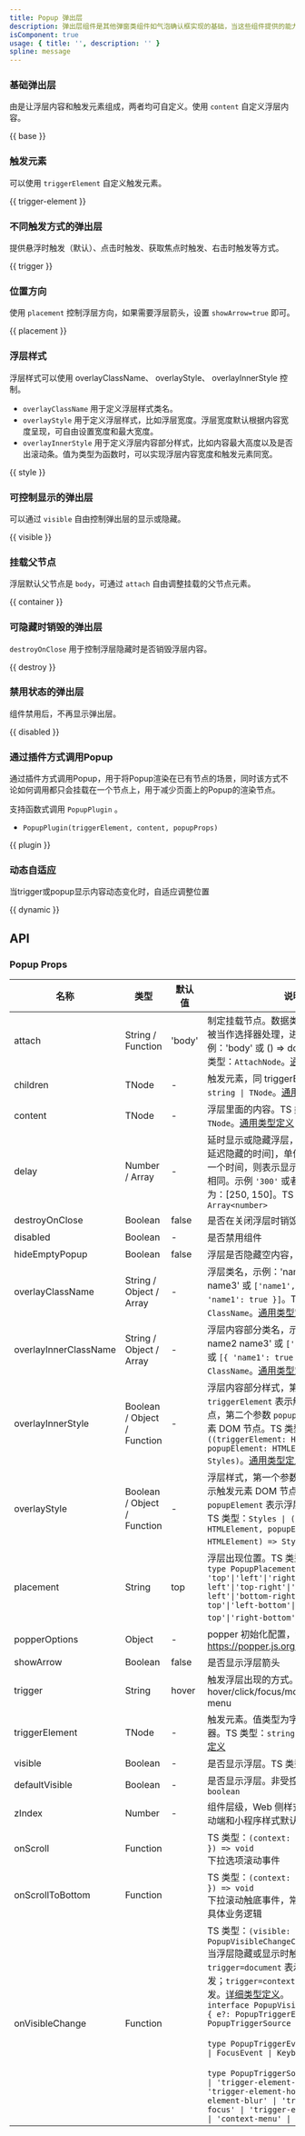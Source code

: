 ```yaml
---
title: Popup 弹出层
description: 弹出层组件是其他弹窗类组件如气泡确认框实现的基础，当这些组件提供的能力不能满足定制需求时，可以在弹出层组件基础上封装。
isComponent: true
usage: { title: '', description: '' }
spline: message
---
```


### 基础弹出层

由是让浮层内容和触发元素组成，两者均可自定义。使用 `content` 自定义浮层内容。

{{ base }}

### 触发元素

可以使用 `triggerElement` 自定义触发元素。

{{ trigger-element }}

### 不同触发方式的弹出层

提供悬浮时触发（默认）、点击时触发、获取焦点时触发、右击时触发等方式。

{{ trigger }}

### 位置方向

使用 `placement` 控制浮层方向，如果需要浮层箭头，设置 `showArrow=true` 即可。

{{ placement }}

### 浮层样式

浮层样式可以使用 overlayClassName、 overlayStyle、 overlayInnerStyle 控制。

- `overlayClassName` 用于定义浮层样式类名。
- `overlayStyle` 用于定义浮层样式，比如浮层宽度。浮层宽度默认根据内容宽度呈现，可自由设置宽度和最大宽度。
- `overlayInnerStyle` 用于定义浮层内容部分样式，比如内容最大高度以及是否出滚动条。值为类型为函数时，可以实现浮层内容宽度和触发元素同宽。

{{ style }}

### 可控制显示的弹出层

可以通过 `visible` 自由控制弹出层的显示或隐藏。

{{ visible }}

### 挂载父节点

浮层默认父节点是 `body`，可通过 `attach` 自由调整挂载的父节点元素。

{{ container }}

### 可隐藏时销毁的弹出层

`destroyOnClose` 用于控制浮层隐藏时是否销毁浮层内容。

{{ destroy }}

### 禁用状态的弹出层

组件禁用后，不再显示弹出层。

{{ disabled }}


### 通过插件方式调用Popup

通过插件方式调用Popup，用于将Popup渲染在已有节点的场景，同时该方式不论如何调用都只会挂载在一个节点上，用于减少页面上的Popup的渲染节点。

支持函数式调用 `PopupPlugin` 。
- `PopupPlugin(triggerElement, content, popupProps)`

{{ plugin }}

### 动态自适应

当trigger或popup显示内容动态变化时，自适应调整位置

{{ dynamic }}

## API
### Popup Props

名称 | 类型 | 默认值 | 说明 | 必传
-- | -- | -- | -- | --
attach | String / Function | 'body' | 制定挂载节点。数据类型为 String 时，会被当作选择器处理，进行节点查询。示例：'body' 或 () => document.body。TS 类型：`AttachNode`。[通用类型定义](https://github.com/Tencent/tdesign-react/blob/develop/src/common.ts) | N
children | TNode | - | 触发元素，同 triggerElement。TS 类型：`string \| TNode`。[通用类型定义](https://github.com/Tencent/tdesign-react/blob/develop/src/common.ts) | N
content | TNode | - | 浮层里面的内容。TS 类型：`string \| TNode`。[通用类型定义](https://github.com/Tencent/tdesign-react/blob/develop/src/common.ts) | N
delay | Number / Array | - | 延时显示或隐藏浮层，[延迟显示的时间，延迟隐藏的时间]，单位：毫秒。如果只有一个时间，则表示显示和隐藏的延迟时间相同。示例 `'300'` 或者 `[200, 200]`。默认为：[250, 150]。TS 类型：`number \| Array<number>` | N
destroyOnClose | Boolean | false | 是否在关闭浮层时销毁浮层 | N
disabled | Boolean | - | 是否禁用组件 | N
hideEmptyPopup | Boolean | false | 浮层是否隐藏空内容，默认不隐藏 | N
overlayClassName | String / Object / Array | - | 浮层类名，示例：'name1 name2 name3' 或 `['name1', 'name2']` 或 `[{ 'name1': true }]`。TS 类型：`ClassName`。[通用类型定义](https://github.com/Tencent/tdesign-react/blob/develop/src/common.ts) | N
overlayInnerClassName | String / Object / Array | - | 浮层内容部分类名，示例：'name1 name2 name3' 或 `['name1', 'name2']` 或 `[{ 'name1': true }]`。TS 类型：`ClassName`。[通用类型定义](https://github.com/Tencent/tdesign-react/blob/develop/src/common.ts) | N
overlayInnerStyle | Boolean / Object / Function | - | 浮层内容部分样式，第一个参数 `triggerElement` 表示触发元素 DOM 节点，第二个参数 `popupElement` 表示浮层元素 DOM 节点。TS 类型：`Styles \| ((triggerElement: HTMLElement, popupElement: HTMLElement) => Styles)`。[通用类型定义](https://github.com/Tencent/tdesign-react/blob/develop/src/common.ts) | N
overlayStyle | Boolean / Object / Function | - | 浮层样式，第一个参数 `triggerElement` 表示触发元素 DOM 节点，第二个参数 `popupElement` 表示浮层元素 DOM 节点。TS 类型：`Styles \| ((triggerElement: HTMLElement, popupElement: HTMLElement) => Styles)`。[通用类型定义](https://github.com/Tencent/tdesign-react/blob/develop/src/common.ts) | N
placement | String | top | 浮层出现位置。TS 类型：`PopupPlacement` `type PopupPlacement = 'top'\|'left'\|'right'\|'bottom'\|'top-left'\|'top-right'\|'bottom-left'\|'bottom-right'\|'left-top'\|'left-bottom'\|'right-top'\|'right-bottom'`。[详细类型定义](https://github.com/Tencent/tdesign-react/blob/develop/src/popup/type.ts) | N
popperOptions | Object | - | popper 初始化配置，详情参考 https://popper.js.org/docs/ | N
showArrow | Boolean | false | 是否显示浮层箭头 | N
trigger | String | hover | 触发浮层出现的方式。可选项：hover/click/focus/mousedown/context-menu | N
triggerElement | TNode | - | 触发元素。值类型为字符串表示元素选择器。TS 类型：`string \| TNode`。[通用类型定义](https://github.com/Tencent/tdesign-react/blob/develop/src/common.ts) | N
visible | Boolean | - | 是否显示浮层。TS 类型：`boolean` | N
defaultVisible | Boolean | - | 是否显示浮层。非受控属性。TS 类型：`boolean` | N
zIndex | Number | - | 组件层级，Web 侧样式默认为 5500，移动端和小程序样式默认为 1500 | N
onScroll | Function |  | TS 类型：`(context: { e: WheelEvent }) => void`<br/>下拉选项滚动事件 | N
onScrollToBottom | Function |  | TS 类型：`(context: { e: WheelEvent }) => void`<br/>下拉滚动触底事件，常用于滚动到底执行具体业务逻辑 | N
onVisibleChange | Function |  | TS 类型：`(visible: boolean, context: PopupVisibleChangeContext) => void`<br/>当浮层隐藏或显示时触发，`trigger=document` 表示点击非浮层元素触发；`trigger=context-menu` 表示右击触发。[详细类型定义](https://github.com/Tencent/tdesign-react/blob/develop/src/popup/type.ts)。<br/>`interface PopupVisibleChangeContext { e?: PopupTriggerEvent; trigger?: PopupTriggerSource }`<br/><br/>`type PopupTriggerEvent = MouseEvent \| FocusEvent \| KeyboardEvent`<br/><br/>`type PopupTriggerSource = 'document' \| 'trigger-element-click' \| 'trigger-element-hover' \| 'trigger-element-blur' \| 'trigger-element-focus' \| 'trigger-element-mousedown' \| 'context-menu' \| 'keydown-esc'`<br/> | N
